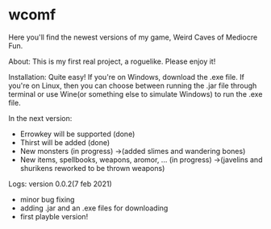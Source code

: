 # wcomf
Here you'll find the newest versions of my game, Weird Caves of Mediocre Fun.

About:
This is my first real project, a roguelike. Please enjoy it!

Installation:
Quite easy! If you're on Windows, download the .exe file. If you're on Linux, then you can choose between running the .jar file through terminal or use Wine(or something else to simulate Windows) to run the .exe file.

In the next version:
- Errowkey will be supported  (done)
- Thirst will be added  (done)
- New monsters  (in progress)
 ->(added slimes and wandering bones)
- New items, spellbooks, weapons, aromor, ...  (in progress) 
 ->(javelins and shurikens reworked to be thrown weapons)

Logs:
version 0.0.2(7 feb 2021)
- minor bug fixing
- adding .jar and an .exe files for downloading
- first playble version!
